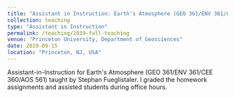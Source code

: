 ```yaml
---
title: "Assistant in Instruction: Earth's Atmosphere (GEO 361/ENV 361/CEE 360/AOS 561)"
collection: teaching
type: "Assistant in Instruction"
permalink: /teaching/2019-fall-teaching
venue: "Princeton University, Department of Geosciences"
date: 2019-09-15
location: "Princeton, NJ, USA"
---
```


Assistant-in-Instruction for Earth's Atmosphere (GEO 361/ENV 361/CEE 360/AOS 561) taught by Stephan Fueglistaler. I graded the homework assignments and assisted students during office hours.
